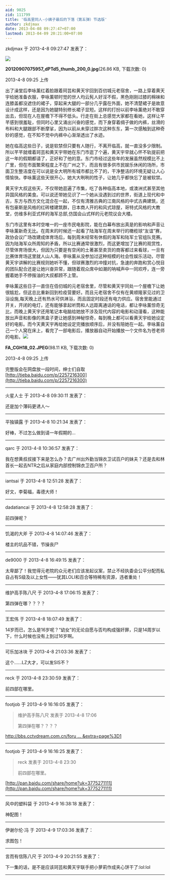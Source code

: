 ```yaml
---
aid: 9025
zid: 111799
title: '临高里同人-小姨子最后的下落（第五弹）节选版'
author: zkdjmax
date: 2013-04-08 09:27:47+07:00
lastmod: 2013-04-09 20:21:00+07:00
---
```


zkdjmax 于 2013-4-8 09:27:47 发表了：

![](https://mirrors.tuna.tsinghua.edu.cn/osdn/lgqm/72877/092551xx77fx9not0fz07z.jpg)



**20120907075957\_dPTd5\_thumb\_200\_0.jpg**(26.86 KB, 下载次数: 0)



2013-4-8 09:25 上传



出了澡堂后李咏薰红着脸跟着珂芸和黄天宇回到百仞城元老宿舍，一路上穿着黄天宇给她准备衣服，李咏薰顿时觉的世人均云髡人好淫不假，黑色刚刚过膝的棉袜和连膝盖都没遮住的裙子，穿起来大腿的一部分几乎露在外面，她不清楚裙子是故意设计成这样，还是因为她腿特别修长裙子显短。这样的打扮以前李咏薰绝对不敢穿出去，但现在人在屋檐下不得不低头。行走在街上总感觉大家都在看她，这样让芊芊感到很羞耻，但同时心里又涌出兴奋的感觉，而下身穿着绸子做的内裤，丝滑的布料和大腿跟部不断摩挲，因为以前从未穿过胖次这种东东，第一次感触到这种奇妙的感觉，在不知不觉中内裤中心渐渐透出了水迹。

她在临高这些日子，说是软禁但只要有人随行，不离开临高，就一直没多少限制。所以芊芊就缠着珂芸和黄天宇带她在东门市逛了个遍，黄天宇早就心怀不轨提前把这一年的假期都请了，正好和了他的意。东门市经过这些年的发展虽然规模比不上广里，但在市面繁荣程度上不在广州之下，而且有很多供市民娱乐休闲的场所，市面卫生整洁度在可以说是全大明所有城市都比不了的，干净整洁的环境无疑让人心情愉快。李咏薰这些天很开心，她大大咧咧的性子，让她几乎都快忘了是被软禁。

黄天宇大叔这些天，不仅带她逛遍了市集，吃了各种临高本地，或澳洲式甚至其他异国风格的美食。可以说还带她见识了一个她从没遇到过的世界，街道上现代和中古，东方与西方文化混合在一起，不仅有清雅古典的江南风格的中式古典建筑，还有包豪斯是风格的红砖楼建筑群，日本商人开的和风式琼屋，哥特式风格的大教堂，仿维多利亚式样的海军总部,仿国会山式样的元老院议会大楼。 

东门市这里有本时空唯一的一座市民电影院，能在白幕布放出真是的影响和声音让李咏薰新奇无比。在周末的时候还一起看了陆海军在周末举行的橄榄球“友谊”赛，政协会议广场改建成体育场后，每到周末经常有休假的海军和陆军士官组队竞赛。因为陆海军众所周知的矛盾，所以比赛通常很激烈，而这更增加了比赛的观赏性，尽管体育场很大，但因为只要是有空闲的土著甚至卖货的商客都过来看球，一旦有比赛体育场这里就人山人海。李咏薰从没参加过这种规模的社会性娱乐活动，尽管黄天宇讲解的比赛规则她听不懂，但球赛激烈的冲撞对抗，急速的奔跑和赏心悦目的团队配合还是让她兴奋异常，跟随着观众席中如潮的呐喊声中一同欢呼，连一旁握着她手不停揩油的大叔都顾不上管。

李咏薰这些日子一直住在佰仞城的元老宿舍里，尽管和黄天宇同处一个屋檐下让她很尴尬，但这总比重新回到检疫营要好。而且元老宿舍不仅有在黄顺隆家见过的卫浴设施,每天晚上还有热水可供淋浴，而且固定时段还有电力供应。宿舍里能通过开关，开闭的电灯，还有能够拿起听筒和人远距离通话的电话，都让李咏薰惊奇无比，而晚上黄天宇还用笔记本电脑给她放不涉及现代内容的电影和动漫看，这种能放出声音和影像的黑盒子更让她感到神秘惊奇，每到晚上都可以看黄天宇给她设定好的电影。而今天黄天宇再给她设定完播放顺序后，并没有陪她在一起。李咏薰自己一个人窝在床上，看完了一部电影后，播放器自动开始播放一个文件名为苍老师的电影。![](https://mirrors.tuna.tsinghua.edu.cn/osdn/lgqm/72877/0925516vrtfxlocrqtvtro.jpeg)



**FA\_CGH18\_02.JPEG**(98.11 KB, 下载次数: 0)



2013-4-8 09:25 上传



完整版会在网盘放一段时间，绅士们自取[http://tieba.baidu.com/p/2257216300](http://tieba.baidu.com/p/2257216300)

---------

火星人士 于 2013-4-8 09:30:11 发表了：

还是加个薄码更诱人～

---------

平独镇露 于 2013-4-8 10:21:34 发表了：

好棒，不过怎么做到请一年假期的...

---------

qarc 于 2013-4-8 10:36:57 发表了：

我在想黄叔叔接下来是怎么办？去广州出外勤当锦衣卫试百户的妹夫？还是去和林首长一起去NTR之后从家庭内部控制锦衣卫百户所？

---------

iantsai 于 2013-4-8 12:51:28 发表了：

好文，李菊福，毒德大师！

---------

dadatiancai 于 2013-4-8 12:58:28 发表了：

前四弹呢？

---------

饥渴的大斧 于 2013-4-8 14:07:46 发表了：

楼主的坑品不错，节操丧尸

---------

de9000 于 2013-4-8 16:49:15 发表了：

太卑鄙了！我觉得元老院的众元老们应该发起议案，禁止不经执委会公平分配而私自占有S级及以上女性——犹其LOLI和百合等特稀有资源，违者重处！

---------

维护高手陈八尺 于 2013-4-8 17:06:15 发表了：

第四弹在哪？？？？

---------

王宏伟 于 2013-4-8 18:07:49 发表了：

14岁而已，怎么是16岁呢？“幼女”的无论自愿与否均构成强奸罪，只是14周岁以下，什么时候也没有上到过16岁啊。

---------

可乐加冰块 于 2013-4-8 21:03:36 发表了：

这个......LZ大才，可以发SIS不？

---------

reck 于 2013-4-8 23:30:59 发表了：

前四部在哪里。

---------

footjob 于 2013-4-9 16:16:05 发表了：

> 维护高手陈八尺 发表于 2013-4-8 17:06
> 
> 第四弹在哪？？？？



[http://bbs.cctvdream.com.cn/foru ... &extra=page%3D1](http://bbs.cctvdream.com.cn/forum.php?mod=viewthread&tid=109433&extra=page%3D1)

---------

footjob 于 2013-4-9 16:16:25 发表了：

> reck 发表于 2013-4-8 23:30
> 
> 前四部在哪里。



[http://pan.baidu.com/share/home?uk=3775271111](http://pan.baidu.com/share/home?uk=3775271111)

---------

风中的塑料袋 于 2013-4-9 16:38:18 发表了：

神配图！

---------

伊谢尔伦·冯 于 2013-4-9 17:03:36 发表了：

求图包！

---------

言而有信陈八尺 于 2013-4-9 20:21:55 发表了：

下一集的话，是不是应该珂芸和黄天宇联手把小萝莉作成夹心饼干了:lol:lol

---------

